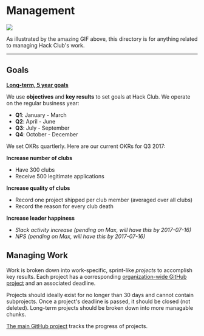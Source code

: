 # Management

![](http://www.ircar-formation.com/medias/images/bandeau-gif-management-puzle.gif)

As illustrated by the amazing GIF above, this directory is for anything related to managing Hack Club's work.

---

## Goals

[**Long-term, 5 year goals**](long_term.md)

We use **objectives** and **key results** to set goals at Hack Club. We operate on the regular business year:

- **Q1**: January - March
- **Q2**: April - June
- **Q3**: July - September
- **Q4**: October - December

We set OKRs quartlerly. Here are our current OKRs for Q3 2017:

**Increase number of clubs**

- Have 300 clubs
- Receive 500 legitimate applications

**Increase quality of clubs**

- Record one project shipped per club member (averaged over all clubs)
- Record the reason for every club death

**Increase leader happiness**

- _Slack activity increase (pending on Max, will have this by 2017-07-16)_
- _NPS (pending on Max, will have this by 2017-07-16)_

## Managing Work

Work is broken down into work-specific, sprint-like _projects_ to accomplish key results. Each project has a corresponding [organization-wide GitHub project](https://github.com/orgs/hackclub/projects) and an associated deadline.

Projects should ideally exist for no longer than 30 days and cannot contain subprojects. Once a project's deadline is passed, it should be closed (not deleted). Long-term projects should be broken down into more managable chunks.

[The main GitHub project](https://github.com/orgs/hackclub/projects/2) tracks the progress of projects.
